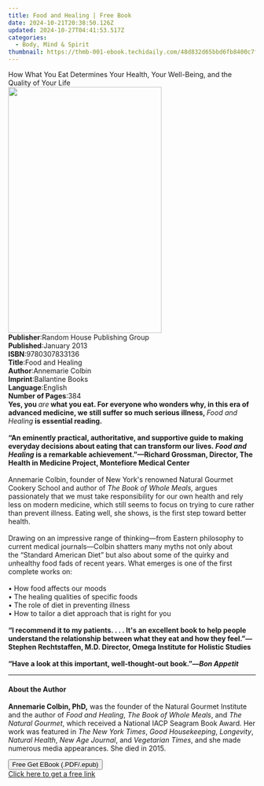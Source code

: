 ```yaml
---
title: Food and Healing | Free Book
date: 2024-10-21T20:38:50.126Z
updated: 2024-10-27T04:41:53.517Z
categories:
  - Body, Mind & Spirit
thumbnail: https://thmb-001-ebook.techidaily.com/48d832d65bbd6fb8400c7f1f3b5e2e172bb2a6ce329c386371047077ae34d443.jpg
---
```

<main id="book-container">
  <div class="flex flex-col">
    <div class="book-brief flex-1 py-6 px-4 sm:p-6 md:py-10 md:px-8">
      <!-- brief-->
      <div class="book-brief-main">
        How What You Eat Determines Your Health, Your Well-Being, and the
        Quality of Your Life
      </div>
    </div>
    <div
      class="book-meta-info flex-1 grid gap-4 col-start-1 col-end-3 row-start-1 sm:mb-6 sm:grid-cols-4 lg:gap-6 lg:col-start-2 lg:row-end-6 lg:row-span-6 lg:mb-0"
    >
      <div
        class="book-meta-info-left place-content-center mt-4 p-4 text-sm leading-6 col-start-2 col-span-2 dark:text-slate-400"
      >
        <img
          class="w-full h-500 object-cover rounded-lg sm:h-255 sm:col-span-2 lg:col-span-full"
          src="https://img-001-ebook.techidaily.com/1f60695671f16816464fad236dbb8f00bbb0d6741e14a698ce8626b4df143eff.jpg"
          alt=""
          width="312"
          height="500"
        />
      </div>
      <div
        class="book-meta-info-right mt-2 col-start-1 row-start-2 col-span-3 self-center"
      >
        <!-- meta data  -->
        <div class="flex flex-col px-4 md:px-8">
          <div class="flex-1">
            <strong>Publisher</strong>:<span class="px-2"
              >Random House Publishing Group</span
            >
          </div>
          <div class="flex-1">
            <strong>Published</strong>:<span class="px-2">January 2013</span>
          </div>
          <div class="flex-1">
            <strong>ISBN</strong>:<span class="px-2">9780307833136</span>
          </div>
          <div class="flex-1">
            <strong>Title</strong>:<span class="px-2">Food and Healing</span>
          </div>
          <div class="flex-1">
            <strong>Author</strong>:<span class="px-2">Annemarie Colbin</span>
          </div>
          <div class="flex-1">
            <strong>Imprint</strong>:<span class="px-2">Ballantine Books</span>
          </div>
          <div class="flex-1">
            <strong>Language</strong>:<span class="px-2">English</span>
          </div>
          <div class="flex-1">
            <strong>Number of Pages</strong>:<span class="px-2">384</span>
          </div>
        </div>
      </div>
    </div>
    <div class="book-description flex-1 py-6 px-4 sm:p-6 md:py-10 md:px-8">
      <div class="book-description-main">
        <div accordion-content="" id="description">
          <b>Yes, you </b><i>are</i
          ><b
            >&nbsp;what you eat. For everyone who wonders why, in this era of
            advanced medicine, we still suffer so much serious illness, </b
          ><i>Food and Healing</i><b>&nbsp;is essential reading.</b
          ><br /><br /><b
            >“An eminently practical, authoritative, and supportive guide to
            making everyday decisions about eating that can transform our
            lives.&nbsp;<i>Food and Healing</i>&nbsp;is a remarkable
            achievement.”—Richard Grossman, Director, The Health in Medicine
            Project, Montefiore Medical Center</b
          ><br /><br />Annemarie Colbin, founder of New York's renowned Natural
          Gourmet Cookery School and author of
          <i>The Book of Whole Meals, </i>argues passionately that we must take
          responsibility for our own health and rely less on modern medicine,
          which still seems to focus on trying to cure rather than prevent
          illness. Eating well, she shows, is the first step toward better
          health.&nbsp;<br /><br />Drawing on an impressive range of
          thinking—from Eastern philosophy to current medical journals—Colbin
          shatters many myths not only about the&nbsp;“Standard American Diet”
          but also about some of the quirky and <i>un</i>healthy food fads of
          recent years. What emerges is one of the first complete works on:<br /><br />•
          How food affects our moods<br />• The healing qualities of specific
          foods<br />• The role of diet in preventing illness<br />• How to
          tailor a diet approach that is right for you<br /><br /><b
            >“I recommend it to my patients. . . . It's an excellent book to
            help people understand the relationship between what they eat and
            how they feel.”—Stephen Rechtstaffen, M.D. Director, Omega Institute
            for Holistic Studies</b
          ><br /><br /><b
            >“Have a look at this important, well-thought-out book.”—<i
              >Bon Appetit</i
            ></b
          >
        </div>
        <div class="accordion-fader"></div>
      </div>
    </div>
    <div class="book-excerpts flex-1 py-6 px-4 sm:p-6 md:py-10 md:px-8">
      <!-- excerpts-->
      <div class="book-excerpts-main">
        <hr />
        <h4 class="placeholder placeholder-heading">
          <span>About the Author</span>
        </h4>
        <p>
          <b>Annemarie Colbin, PhD,</b>&nbsp;was the founder of the Natural
          Gourmet Institute and the author of <i>Food and Healing</i>,<i>
            The Book of Whole Meals</i
          >, and <i>The Natural Gourmet</i>, which received a National IACP
          Seagram Book Award. Her work was featured in
          <i>The New York Times</i>,<i> Good Housekeeping</i>,<i> Longevity</i
          >,<i> Natural Health</i>,<i> New Age Journal</i>, and
          <i>Vegetarian Times</i>, and she made numerous media appearances. She
          died in 2015.
        </p>
      </div>
    </div>
    <div
      class="book-about-author flex-1 py-6 px-4 sm:p-6 md:py-10 md:px-8"
    ></div>
    <div class="book-free-get flex-1 py-6 px-4 sm:p-6 md:py-10 md:px-8">
      <button
        id="btn-free-get"
        class="bg-blue-500 hover:bg-blue-700 text-white font-bold py-2 px-4 rounded"
      >
        Free Get EBook (.PDF/.epub)
      </button>
      <div id="countdown-display" class="px-2 text-lg mt-2"></div>
      <a
        id="free-link"
        class="hidden bg-blue-500 hover:bg-blue-700 text-white font-bold py-2 px-4 rounded"
        href="https://www.ebooks.com/en-us/book/1110971/food-and-healing/annemarie-colbin/"
        target="_blank"
        >Click here to get a free link</a
      >
    </div>
    <script>
      let countdownTime = 0;
      let countdownInterval = null;
      document
        .getElementById('btn-free-get')
        .addEventListener('click', startCountdown);
      function startCountdown() {
        countdownTime = new Date().getTime() + 60000 * 3;
        countdownInterval = setInterval(updateCountdown, 1000);
        document.getElementById('btn-free-get').disabled = true;
        document
          .getElementById('btn-free-get')
          .classList.add('bg-gray-500', 'cursor-not-allowed');
      }
      function updateCountdown() {
        let currentTime = new Date().getTime();
        let timeLeft = countdownTime - currentTime;
        let secondsLeft = Math.floor(timeLeft / 1000);
        document.getElementById('countdown-display').innerHTML =
          `Remaining time: ${secondsLeft} seconds.`;
        if (secondsLeft <= 0) {
          clearInterval(countdownInterval);
          document.getElementById('btn-free-get').classList.add('hidden');
          document.getElementById('free-link').classList.remove('hidden');
          document.getElementById('countdown-display').innerHTML = '';
        }
      }
    </script>
  </div>
</main>

<ins class="adsbygoogle"
      style="display:block"
      data-ad-client="ca-pub-7571918770474297"
      data-ad-slot="8358498916"
      data-ad-format="auto"
      data-full-width-responsive="true"></ins>
    